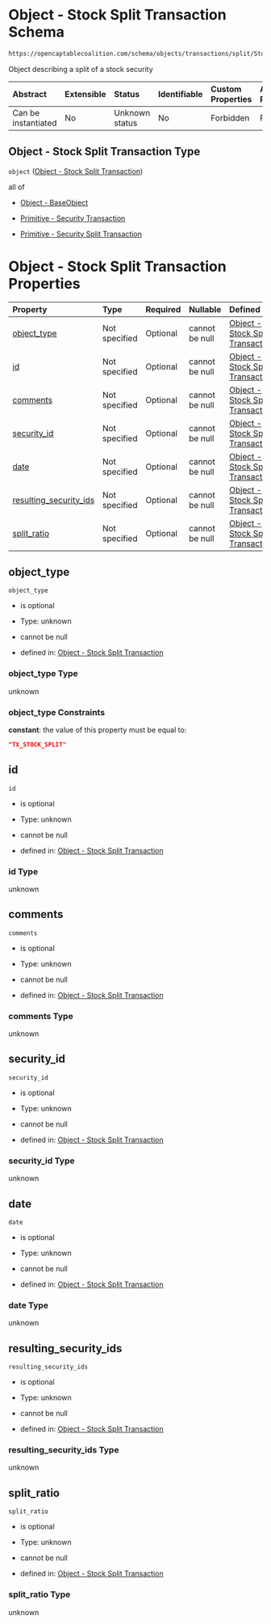 # Object - Stock Split Transaction Schema

```txt
https://opencaptablecoalition.com/schema/objects/transactions/split/StockSplit.schema.json
```

Object describing a split of a stock security

| Abstract            | Extensible | Status         | Identifiable | Custom Properties | Additional Properties | Access Restrictions | Defined In                                                                                                      |
| :------------------ | :--------- | :------------- | :----------- | :---------------- | :-------------------- | :------------------ | :-------------------------------------------------------------------------------------------------------------- |
| Can be instantiated | No         | Unknown status | No           | Forbidden         | Forbidden             | none                | [StockSplit.schema.json](../../schema/objects/transactions/split/StockSplit.schema.json "open original schema") |

## Object - Stock Split Transaction Type

`object` ([Object - Stock Split Transaction](stocksplit.md))

all of

*   [Object - BaseObject](issuer-allof-object---baseobject.md "check type definition")

*   [Primitive - Security Transaction](convertibletransfer-allof-primitive---security-transaction.md "check type definition")

*   [Primitive - Security Split Transaction](plansecuritysplit-allof-primitive---security-split-transaction.md "check type definition")

# Object - Stock Split Transaction Properties

| Property                                          | Type          | Required | Nullable       | Defined by                                                                                                                                                                                                          |
| :------------------------------------------------ | :------------ | :------- | :------------- | :------------------------------------------------------------------------------------------------------------------------------------------------------------------------------------------------------------------ |
| [object_type](#object_type)                       | Not specified | Optional | cannot be null | [Object - Stock Split Transaction](stocksplit-properties-object_type.md "https://opencaptablecoalition.com/schema/objects/transactions/split/StockSplit.schema.json#/properties/object_type")                       |
| [id](#id)                                         | Not specified | Optional | cannot be null | [Object - Stock Split Transaction](stocksplit-properties-id.md "https://opencaptablecoalition.com/schema/objects/transactions/split/StockSplit.schema.json#/properties/id")                                         |
| [comments](#comments)                             | Not specified | Optional | cannot be null | [Object - Stock Split Transaction](stocksplit-properties-comments.md "https://opencaptablecoalition.com/schema/objects/transactions/split/StockSplit.schema.json#/properties/comments")                             |
| [security_id](#security_id)                       | Not specified | Optional | cannot be null | [Object - Stock Split Transaction](stocksplit-properties-security_id.md "https://opencaptablecoalition.com/schema/objects/transactions/split/StockSplit.schema.json#/properties/security_id")                       |
| [date](#date)                                     | Not specified | Optional | cannot be null | [Object - Stock Split Transaction](stocksplit-properties-date.md "https://opencaptablecoalition.com/schema/objects/transactions/split/StockSplit.schema.json#/properties/date")                                     |
| [resulting_security_ids](#resulting_security_ids) | Not specified | Optional | cannot be null | [Object - Stock Split Transaction](stocksplit-properties-resulting_security_ids.md "https://opencaptablecoalition.com/schema/objects/transactions/split/StockSplit.schema.json#/properties/resulting_security_ids") |
| [split_ratio](#split_ratio)                       | Not specified | Optional | cannot be null | [Object - Stock Split Transaction](stocksplit-properties-split_ratio.md "https://opencaptablecoalition.com/schema/objects/transactions/split/StockSplit.schema.json#/properties/split_ratio")                       |

## object_type



`object_type`

*   is optional

*   Type: unknown

*   cannot be null

*   defined in: [Object - Stock Split Transaction](stocksplit-properties-object_type.md "https://opencaptablecoalition.com/schema/objects/transactions/split/StockSplit.schema.json#/properties/object_type")

### object_type Type

unknown

### object_type Constraints

**constant**: the value of this property must be equal to:

```json
"TX_STOCK_SPLIT"
```

## id



`id`

*   is optional

*   Type: unknown

*   cannot be null

*   defined in: [Object - Stock Split Transaction](stocksplit-properties-id.md "https://opencaptablecoalition.com/schema/objects/transactions/split/StockSplit.schema.json#/properties/id")

### id Type

unknown

## comments



`comments`

*   is optional

*   Type: unknown

*   cannot be null

*   defined in: [Object - Stock Split Transaction](stocksplit-properties-comments.md "https://opencaptablecoalition.com/schema/objects/transactions/split/StockSplit.schema.json#/properties/comments")

### comments Type

unknown

## security_id



`security_id`

*   is optional

*   Type: unknown

*   cannot be null

*   defined in: [Object - Stock Split Transaction](stocksplit-properties-security_id.md "https://opencaptablecoalition.com/schema/objects/transactions/split/StockSplit.schema.json#/properties/security_id")

### security_id Type

unknown

## date



`date`

*   is optional

*   Type: unknown

*   cannot be null

*   defined in: [Object - Stock Split Transaction](stocksplit-properties-date.md "https://opencaptablecoalition.com/schema/objects/transactions/split/StockSplit.schema.json#/properties/date")

### date Type

unknown

## resulting_security_ids



`resulting_security_ids`

*   is optional

*   Type: unknown

*   cannot be null

*   defined in: [Object - Stock Split Transaction](stocksplit-properties-resulting_security_ids.md "https://opencaptablecoalition.com/schema/objects/transactions/split/StockSplit.schema.json#/properties/resulting_security_ids")

### resulting_security_ids Type

unknown

## split_ratio



`split_ratio`

*   is optional

*   Type: unknown

*   cannot be null

*   defined in: [Object - Stock Split Transaction](stocksplit-properties-split_ratio.md "https://opencaptablecoalition.com/schema/objects/transactions/split/StockSplit.schema.json#/properties/split_ratio")

### split_ratio Type

unknown
